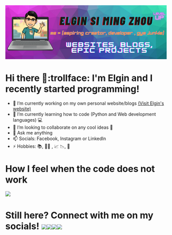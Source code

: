 <img src= "elgin si ming zhou.png" >

# Hi there 👋:trollface: I'm Elgin and I recently started programming! 
- 🔭 I’m currently working on my own personal website/blogs [(Visit Elgin's website)](https://elginsi.com)
- 🌱 I’m currently learning how to code (Python and Web development languages) :computer:
- 👯 I’m looking to collaborate on any cool ideas :metal: 
- 💬 Ask me anything
- 📫 Socials: Facebook, Instagram or LinkedIn
- ⚡ Hobbies: :books:, :weight_lifting_man: , :chart_with_upwards_trend: :chart_with_downwards_trend:, :musical_keyboard: 

# How I feel when the code does not work
<img src ="https://64.media.tumblr.com/c9ee8ae2063aeedad2ea570b151cdda3/tumblr_pd9qrexcdp1wgwg1oo1_500.gifv">

# Still here? Connect with me on my socials! <img src="https://media3.giphy.com/media/Qyml5wziJeHreuOdzu/giphy.gif" width = 8% height = auto><img src = "https://media2.giphy.com/media/Q7pDtp0bIvJFgRsHHN/source.gif" width = 8% height = auto><img src = "https://media2.giphy.com/media/dup6jDyj6Yk6z5M8nN/200w.webp?cid=ecf05e47nwr38memjozv79v1p6g4cckllhfjonsfqu8ygz0f&rid=200w.webp" width = 8% height = auto><img src = "https://media3.giphy.com/media/ge9Ep3RJLGlNEn0UfC/giphy.gif?cid=ecf05e47nwr38memjozv79v1p6g4cckllhfjonsfqu8ygz0f&rid=giphy.gif" width= 8% height = auto>
